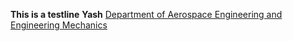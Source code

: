 **This is a testline**
**Yash**
[Department of Aerospace Engineering and Engineering Mechanics](http://www.ae.utexas.edu/)


